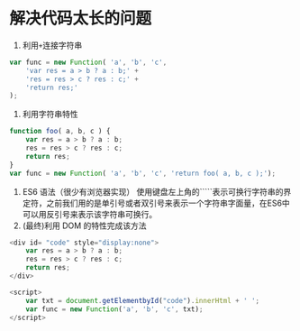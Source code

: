 # 解决代码太长的问题

1. 利用`+`连接字符串

```js
var func = new Function( 'a', 'b', 'c',
    'var res = a > b ? a : b;' +
    'res = res > c ? res : c;' +
    'return res;'
);
```

1. 利用字符串特性

```js
function foo( a, b, c ) {
    var res = a > b ? a : b;
    res = res > c ? res : c;
    return res;
}
var func = new Function( 'a', 'b', 'c', 'return foo( a, b, c );');
```

1. ES6 语法（很少有浏览器实现） 使用键盘左上角的\`\`\`\`\`表示可换行字符串的界定符，之前我们用的是单引号或者双引号来表示一个字符串字面量，在ES6中可以用反引号来表示该字符串可换行。
2. \(最终\)利用 DOM 的特性完成该方法

```js
<div id= "code" style="display:none">
    var res = a > b ? a : b;
    res = res > c ? res : c;
    return res;
</div>

<script>
    var txt = document.getElementbyId("code").innerHtml + ' ';
    var func = new Function('a', 'b', 'c', txt);
</script>
```




